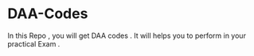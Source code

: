 # DAA-Codes
In this Repo , you will get DAA codes . It will helps you to perform in your practical Exam .
